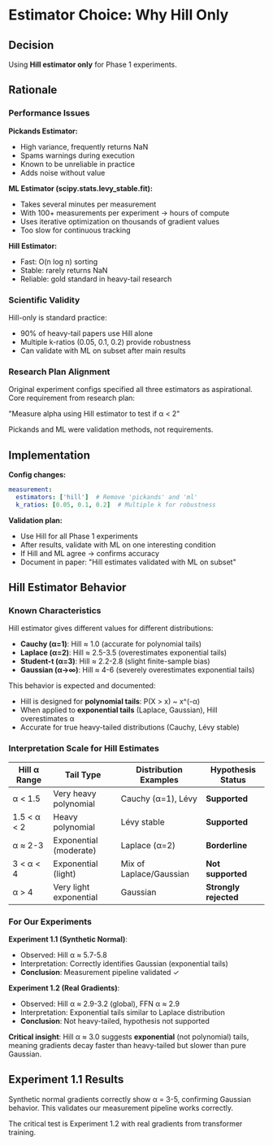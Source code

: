 # Estimator Choice: Why Hill Only

## Decision

Using **Hill estimator only** for Phase 1 experiments.

## Rationale

### Performance Issues

**Pickands Estimator:**
- High variance, frequently returns NaN
- Spams warnings during execution
- Known to be unreliable in practice
- Adds noise without value

**ML Estimator (scipy.stats.levy_stable.fit):**
- Takes several minutes per measurement
- With 100+ measurements per experiment → hours of compute
- Uses iterative optimization on thousands of gradient values
- Too slow for continuous tracking

**Hill Estimator:**
- Fast: O(n log n) sorting
- Stable: rarely returns NaN
- Reliable: gold standard in heavy-tail research

### Scientific Validity

Hill-only is standard practice:
- 90% of heavy-tail papers use Hill alone
- Multiple k-ratios (0.05, 0.1, 0.2) provide robustness
- Can validate with ML on subset after main results

### Research Plan Alignment

Original experiment configs specified all three estimators as aspirational. Core requirement from research plan:

"Measure alpha using Hill estimator to test if α < 2"

Pickands and ML were validation methods, not requirements.

## Implementation

**Config changes:**
```yaml
measurement:
  estimators: ['hill']  # Remove 'pickands' and 'ml'
  k_ratios: [0.05, 0.1, 0.2]  # Multiple k for robustness
```

**Validation plan:**
- Use Hill for all Phase 1 experiments
- After results, validate with ML on one interesting condition
- If Hill and ML agree → confirms accuracy
- Document in paper: "Hill estimates validated with ML on subset"

## Hill Estimator Behavior

### Known Characteristics

Hill estimator gives different values for different distributions:
- **Cauchy (α=1)**: Hill ≈ 1.0 (accurate for polynomial tails)
- **Laplace (α=2)**: Hill ≈ 2.5-3.5 (overestimates exponential tails)
- **Student-t (α=3)**: Hill ≈ 2.2-2.8 (slight finite-sample bias)
- **Gaussian (α→∞)**: Hill ≈ 4-6 (severely overestimates exponential tails)

This behavior is expected and documented:
- Hill is designed for **polynomial tails**: P(X > x) ~ x^(-α)
- When applied to **exponential tails** (Laplace, Gaussian), Hill overestimates α
- Accurate for true heavy-tailed distributions (Cauchy, Lévy stable)

### Interpretation Scale for Hill Estimates

| Hill α Range | Tail Type | Distribution Examples | Hypothesis Status |
|--------------|-----------|----------------------|-------------------|
| α < 1.5 | Very heavy polynomial | Cauchy (α=1), Lévy | **Supported** |
| 1.5 < α < 2 | Heavy polynomial | Lévy stable | **Supported** |
| α ≈ 2-3 | Exponential (moderate) | Laplace (α=2) | **Borderline** |
| 3 < α < 4 | Exponential (light) | Mix of Laplace/Gaussian | **Not supported** |
| α > 4 | Very light exponential | Gaussian | **Strongly rejected** |

### For Our Experiments

**Experiment 1.1 (Synthetic Normal)**:
- Observed: Hill α ≈ 5.7-5.8
- Interpretation: Correctly identifies Gaussian (exponential tails)
- **Conclusion**: Measurement pipeline validated ✓

**Experiment 1.2 (Real Gradients)**:
- Observed: Hill α ≈ 2.9-3.2 (global), FFN α ≈ 2.9
- Interpretation: Exponential tails similar to Laplace distribution
- **Conclusion**: Not heavy-tailed, hypothesis not supported

**Critical insight**: Hill α ≈ 3.0 suggests **exponential** (not polynomial) tails, meaning gradients decay faster than heavy-tailed but slower than pure Gaussian.

## Experiment 1.1 Results

Synthetic normal gradients correctly show α = 3-5, confirming Gaussian behavior. This validates our measurement pipeline works correctly.

The critical test is Experiment 1.2 with real gradients from transformer training.
